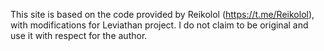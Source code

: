 This site is based on the code provided by Reikolol (https://t.me/Reikolol), with modifications for Leviathan project. I do not claim to be original and use it with respect for the author.
